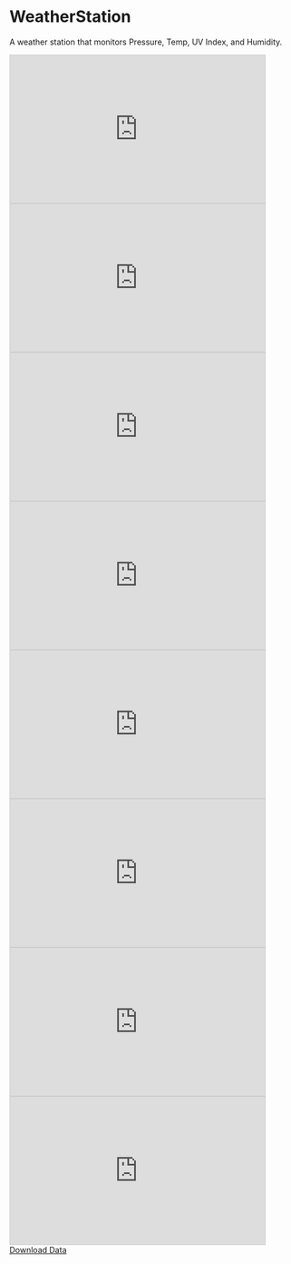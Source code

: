 # WeatherStation
A weather station that monitors Pressure, Temp, UV Index, and Humidity.

<iframe width="450" height="260" style="border: 1px solid #cccccc;" src="https://thingspeak.com/channels/1900374/widgets/537246"></iframe>
<iframe width="450" height="260" style="border: 1px solid #cccccc;" src="https://thingspeak.com/channels/1900374/charts/1?bgcolor=%23ffffff&color=%23d62020&dynamic=true&results=60&title=Temperature+v.s.+Time&type=line&yaxis=Temperature+%28Celsius%29"></iframe><br>
<iframe width="450" height="260" style="border: 1px solid #cccccc;" src="https://thingspeak.com/channels/1900374/widgets/537258"></iframe>
<iframe width="450" height="260" style="border: 1px solid #cccccc;" src="https://thingspeak.com/channels/1900374/charts/3?bgcolor=%23ffffff&color=%23d62020&dynamic=true&results=60&title=Pressure+v.s.+Time&type=line&yaxis=Pressure+%28inHg%29"></iframe><br>
<iframe width="450" height="260" style="border: 1px solid #cccccc;" src="https://thingspeak.com/channels/1900374/widgets/537269"></iframe>
<iframe width="450" height="260" style="border: 1px solid #cccccc;" src="https://thingspeak.com/channels/1900374/charts/2?bgcolor=%23ffffff&color=%23d62020&dynamic=true&results=60&title=Humidity+v.s.+Time&type=line&yaxis=Humidity+%28%25%29"></iframe><br>
<iframe width="450" height="260" style="border: 1px solid #cccccc;" src="https://thingspeak.com/channels/1900374/widgets/537273"></iframe>
<iframe width="450" height="260" style="border: 1px solid #cccccc;" src="https://thingspeak.com/channels/1900374/charts/4?bgcolor=%23ffffff&color=%23d62020&dynamic=true&results=60&title=UV+Index+v.s.+Time&type=line&yaxis=UV+Index"></iframe><br>
<a href="https://thingspeak.com/channels/1900374" target="_blank">Download Data</a> 
